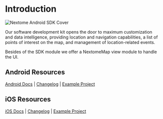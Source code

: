 
# Introduction

![Nextome Android SDK Cover](/assets/cover.png)

Our software development kit opens the door to maximum customization and data intelligence, providing location and navigation capabilities, a list of points of interest on the map, and management of location-related events.

Besides of the SDK module we offer a NextomeMap view module to handle the UI.

## Android Resources
[Android Docs](Getting%20Started/android-getting-started.md) | [Changelog](Android/changelog.md) | [Example Project](https://github.com/Nextome/nextome-phoenix-android-whitelabel)

## iOS Resources
[iOS Docs](Getting%20Started/ios-getting-started.md) | [Changelog](iOS/changelog.md) | [Example Project](https://github.com/Nextome/nextome-phoenix-iOS-whitelabel)
